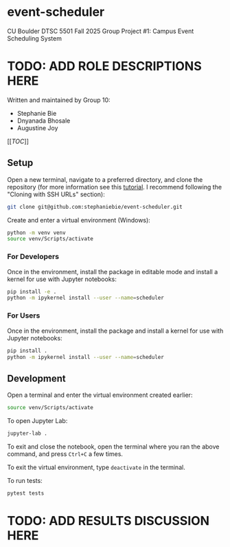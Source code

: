 # event-scheduler
CU Boulder DTSC 5501 Fall 2025 Group Project #1: Campus Event Scheduling System

# TODO: ADD ROLE DESCRIPTIONS HERE
Written and maintained by Group 10:
- Stephanie Bie
- Dnyanada Bhosale
- Augustine Joy

[[_TOC_]]

## Setup

Open a new terminal, navigate to a preferred directory, and clone the repository (for more information see this <a href="https://docs.github.com/en/get-started/git-basics/about-remote-repositories">tutorial</a>. I recommend following the "Cloning with SSH URLs" section):

```bash
git clone git@github.com:stephaniebie/event-scheduler.git
```

Create and enter a virtual environment (Windows):

```bash
python -m venv venv
source venv/Scripts/activate
```

### For Developers

Once in the environment, install the package in editable mode and install a kernel for use with Jupyter notebooks:

```bash
pip install -e .
python -m ipykernel install --user --name=scheduler
```

### For Users

Once in the environment, install the package and install a kernel for use with Jupyter notebooks:

```bash
pip install .
python -m ipykernel install --user --name=scheduler
```

## Development

Open a terminal and enter the virtual environment created earlier:

```bash
source venv/Scripts/activate
```

To open Jupyter Lab:

```bash
jupyter-lab .
```

To exit and close the notebook, open the terminal where you ran the above command, and press `Ctrl+C` a few times.

To exit the virtual environment, type `deactivate` in the terminal.

To run tests:

```bash
pytest tests
```

# TODO: ADD RESULTS DISCUSSION HERE
